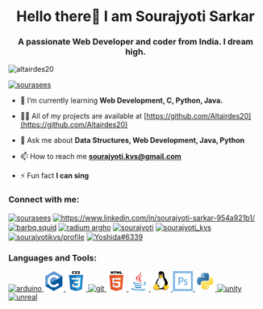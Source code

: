 <h1 align="center">Hello there👋 I am Sourajyoti Sarkar</h1>
<h3 align="center">A passionate Web Developer and coder from India. I dream high.</h3>

<p align="left"> <img src="https://komarev.com/ghpvc/?username=altairdes20&label=Profile%20views&color=0e75b6&style=flat" alt="altairdes20" /> </p>

<p align="left"> <a href="https://twitter.com/sourasees" target="blank"><img src="https://img.shields.io/twitter/follow/sourasees?logo=twitter&style=for-the-badge" alt="sourasees" /></a> </p>

- 🌱 I’m currently learning **Web Development, C, Python, Java.**

- 👨‍💻 All of my projects are available at [https://github.com/Altairdes20](https://github.com/Altairdes20)

- 💬 Ask me about **Data Structures, Web Development, Java, Python**

- 📫 How to reach me **sourajyoti.kvs@gmail.com**

- ⚡ Fun fact **I can sing**

<h3 align="left">Connect with me:</h3>
<p align="left">
<a href="https://twitter.com/sourasees" target="blank"><img align="center" src="https://raw.githubusercontent.com/rahuldkjain/github-profile-readme-generator/master/src/images/icons/Social/twitter.svg" alt="sourasees" height="30" width="40" /></a>
<a href="https://linkedin.com/in/https://www.linkedin.com/in/sourajyoti-sarkar-954a921b1/" target="blank"><img align="center" src="https://raw.githubusercontent.com/rahuldkjain/github-profile-readme-generator/master/src/images/icons/Social/linked-in-alt.svg" alt="https://www.linkedin.com/in/sourajyoti-sarkar-954a921b1/" height="30" width="40" /></a>
<a href="https://instagram.com/barbq.squid" target="blank"><img align="center" src="https://raw.githubusercontent.com/rahuldkjain/github-profile-readme-generator/master/src/images/icons/Social/instagram.svg" alt="barbq.squid" height="30" width="40" /></a>
<a href="https://www.youtube.com/c/radium argho" target="blank"><img align="center" src="https://raw.githubusercontent.com/rahuldkjain/github-profile-readme-generator/master/src/images/icons/Social/youtube.svg" alt="radium argho" height="30" width="40" /></a>
<a href="https://www.codechef.com/users/sourajyoti" target="blank"><img align="center" src="https://cdn.jsdelivr.net/npm/simple-icons@3.1.0/icons/codechef.svg" alt="sourajyoti" height="30" width="40" /></a>
<a href="https://www.hackerrank.com/sourajyoti_kvs" target="blank"><img align="center" src="https://raw.githubusercontent.com/rahuldkjain/github-profile-readme-generator/master/src/images/icons/Social/hackerrank.svg" alt="sourajyoti_kvs" height="30" width="40" /></a>
<a href="https://auth.geeksforgeeks.org/user/sourajyotikvs/profile" target="blank"><img align="center" src="https://raw.githubusercontent.com/rahuldkjain/github-profile-readme-generator/master/src/images/icons/Social/geeks-for-geeks.svg" alt="sourajyotikvs/profile" height="30" width="40" /></a>
<a href="https://discord.gg/Yoshida#6339" target="blank"><img align="center" src="https://raw.githubusercontent.com/rahuldkjain/github-profile-readme-generator/master/src/images/icons/Social/discord.svg" alt="Yoshida#6339" height="30" width="40" /></a>
</p>

<h3 align="left">Languages and Tools:</h3>
<p align="left"> <a href="https://www.arduino.cc/" target="_blank" rel="noreferrer"> <img src="https://cdn.worldvectorlogo.com/logos/arduino-1.svg" alt="arduino" width="40" height="40"/> </a> <a href="https://www.cprogramming.com/" target="_blank" rel="noreferrer"> <img src="https://raw.githubusercontent.com/devicons/devicon/master/icons/c/c-original.svg" alt="c" width="40" height="40"/> </a> <a href="https://www.w3schools.com/css/" target="_blank" rel="noreferrer"> <img src="https://raw.githubusercontent.com/devicons/devicon/master/icons/css3/css3-original-wordmark.svg" alt="css3" width="40" height="40"/> </a> <a href="https://git-scm.com/" target="_blank" rel="noreferrer"> <img src="https://www.vectorlogo.zone/logos/git-scm/git-scm-icon.svg" alt="git" width="40" height="40"/> </a> <a href="https://www.w3.org/html/" target="_blank" rel="noreferrer"> <img src="https://raw.githubusercontent.com/devicons/devicon/master/icons/html5/html5-original-wordmark.svg" alt="html5" width="40" height="40"/> </a> <a href="https://www.java.com" target="_blank" rel="noreferrer"> <img src="https://raw.githubusercontent.com/devicons/devicon/master/icons/java/java-original.svg" alt="java" width="40" height="40"/> </a> <a href="https://www.linux.org/" target="_blank" rel="noreferrer"> <img src="https://raw.githubusercontent.com/devicons/devicon/master/icons/linux/linux-original.svg" alt="linux" width="40" height="40"/> </a> <a href="https://www.photoshop.com/en" target="_blank" rel="noreferrer"> <img src="https://raw.githubusercontent.com/devicons/devicon/master/icons/photoshop/photoshop-line.svg" alt="photoshop" width="40" height="40"/> </a> <a href="https://www.python.org" target="_blank" rel="noreferrer"> <img src="https://raw.githubusercontent.com/devicons/devicon/master/icons/python/python-original.svg" alt="python" width="40" height="40"/> </a> <a href="https://unity.com/" target="_blank" rel="noreferrer"> <img src="https://www.vectorlogo.zone/logos/unity3d/unity3d-icon.svg" alt="unity" width="40" height="40"/> </a> <a href="https://unrealengine.com/" target="_blank" rel="noreferrer"> <img src="https://raw.githubusercontent.com/kenangundogan/fontisto/036b7eca71aab1bef8e6a0518f7329f13ed62f6b/icons/svg/brand/unreal-engine.svg" alt="unreal" width="40" height="40"/> </a> </p>
